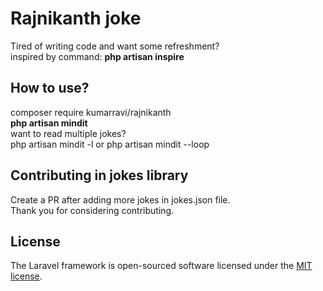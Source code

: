 # Rajnikanth joke
Tired of writing code and want some refreshment?
<br>
inspired by command: <b>php artisan inspire</b>
## How to use?
composer require kumarravi/rajnikanth
<br>
<b>php artisan mindit</b>
<br>
want to read multiple jokes?
<br>
php artisan mindit -l or php artisan mindit --loop

## Contributing in jokes library

Create a PR after adding more jokes in jokes.json file.
<br>
Thank you for considering contributing.
 
 ## License
 
 The Laravel framework is open-sourced software licensed under the [MIT license](https://opensource.org/licenses/MIT).